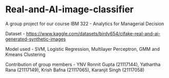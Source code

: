 # Real-and-AI-image-classifier
A group project for our course IBM 322 - Analytics for Managerial Decision

Dataset - https://www.kaggle.com/datasets/birdy654/cifake-real-and-ai-generated-synthetic-images

Model used - SVM, Logistic Regression, Multilayer Perceptron, GMM and Kmeans Clustering

Contribution of group members - YNV Ronnit Gupta (21117144), Yathartha Rana (21117149), Krish Bafna (21117065), Karanjit Singh (21117058)
